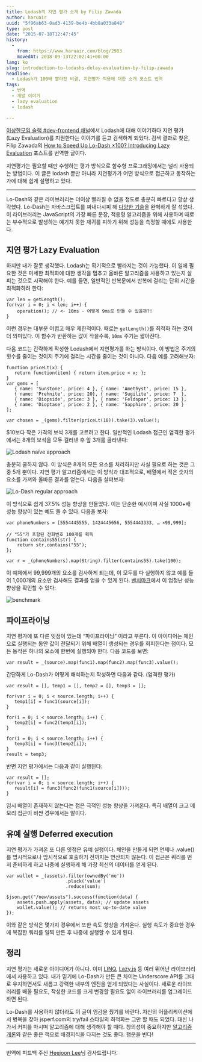 ```yaml
---
title: Lodash의 지연 평가 소개 by Filip Zawada
author: haruair
uuid: "5f96ab63-0ad3-4139-be4b-4bb8a033a848"
type: post
date: "2015-07-18T12:47:45"
history:
  - 
    from: https://www.haruair.com/blog/2983
    movedAt: 2018-09-13T22:02:41+00:00
lang: ko
slug: introduction-to-lodashs-delay-evaluation-by-filip-zawada
headline:
  - Lodash가 100배 빨라진 비결, 지연평가 적용에 대한 소개 포스트 번역
tags:
  - 번역
  - 개발 이야기
  - lazy evaluation
  - lodash

---
```

[이상한모임 슬랙 #dev-frontend 채널][1]에서 Lodash에 대해 이야기하다 지연 평가(Lazy Evaluation)를 지원한다는 이야기를 듣고 검색하게 되었다. 검색 결과로 찾은, Filip Zawada의 [How to Speed Up Lo-Dash ×100? Introducing Lazy Evaluation][2] 포스트를 번역한 글이다.

지연평가는 필요할 때만 수행하는 평가 방식으로 함수형 프로그래밍에서는 널리 사용되는 방법이다. 이 글은 lodash 뿐만 아니라 지연평가가 어떤 방식으로 접근하고 동작하는가에 대해 쉽게 설명하고 있다.

* * *

Lo-Dash와 같은 라이브러리는 더이상 빨라질 수 없을 정도로 충분히 빠르다고 항상 생각했다. Lo-Dash는 자바스크립트를 짜내다시피 해 [다양한 기술][3]을 완벽하게 잘 섞었다. 이 라이브러리는 JavaScript의 가장 빠른 문장, 적응형 알고리즘을 위해 사용하며 때로는 부수적으로 발생하는 예기치 못한 재귀를 피하기 위해 성능을 측정할 때에도 사용한다.

## 지연 평가 Lazy Evaluation

하지만 내가 잘못 생각했다. Lodash는 획기적으로 빨라지는 것이 가능했다. 이 일에 필요한 것은 미세한 최적화에 대한 생각을 멈추고 올바른 알고리즘을 사용하고 있는지 살피는 것으로 시작해야 한다. 예를 들면, 일반적인 반복문에서 반복에 걸리는 단위 시간을 최적화하려 한다:

    var len = getLength();
    for(var i = 0; i < len; i++) {
        operation(); // <- 10ms - 어떻게 9ms로 만들 수 있을까?!
    }
    

이런 경우는 대부분 어렵고 매우 제한적이다. 때로는 `getLength()`를 최적화 하는 것이 더 의미있다. 이 함수가 반환하는 값이 작을수록, `10ms` 주기는 짧아진다.

다음 코드는 간략하게 작성한 Lodash에서 지연평가를 하는 방식이다. 이 방법은 주기의 횟수를 줄이는 것이지 주기에 걸리는 시간을 줄이는 것이 아니다. 다음 예를 고려해보자:

    function priceLt(x) {
       return function(item) { return item.price < x; };
    }
    var gems = [
       { name: 'Sunstone', price: 4 }, { name: 'Amethyst', price: 15 },
       { name: 'Prehnite', price: 20}, { name: 'Sugilite', price: 7  },
       { name: 'Diopside', price: 3 }, { name: 'Feldspar', price: 13 },
       { name: 'Dioptase', price: 2 }, { name: 'Sapphire', price: 20 }
    ];
    
    var chosen = _(gems).filter(priceLt(10)).take(3).value();
    

$10보다 작은 가격의 보석 3개를 고르려고 한다. 일반적인 Lodash 접근인 엄격한 평가에서는 8개의 보석을 모두 걸러낸 후 앞 3개를 골라낸다:

<img src="https://live.staticflickr.com/546/19798213575_6b7b069dff_o.gif?w=660&#038;ssl=1" alt="Lodash naïve approach" data-recalc-dims="1" />

충분히 쿨하지 않다. 이 방식은 8개의 모든 요소를 처리하지만 사실 필요로 하는 것은 그 중 5개 뿐이다. 지연 평가 알고리즘에서는 이 방식과 대조적으로, 배열에서 적은 숫자의 요소를 가져와 올바른 결과를 얻는다. 다음을 살펴보자:

<img src="https://live.staticflickr.com/499/19802991361_f410fb2ae6_o.gif?w=660&#038;ssl=1" alt="Lo-Dash regular approach" data-recalc-dims="1" />

이 방식으로 쉽게 37.5% 성능 향상을 만들었다. 이는 단순한 예시이며 사실 1000+배 성능 향상이 있는 예도 들 수 있다. 다음을 보자:

    var phoneNumbers = [5554445555, 1424445656, 5554443333, … ×99,999];
    
    // "55"가 포함된 전화번호 100개를 획득
    function contains55(str) {
        return str.contains("55");
    };
    
    var r = _(phoneNumbers).map(String).filter(contains55).take(100);
    

이 예제에서 99,999개의 요소를 검사하게 되는데, 이 모두를 다 실행하지 않고 예를 들어 1,000개의 요소만 검사해도 결과를 얻을 수 있게 된다. [벤치마크][4]에서 이 엄청난 성능 향상을 확인할 수 있다:

<img src="https://live.staticflickr.com/364/19175603254_2f9dd00382_o.jpg?w=660&#038;ssl=1" alt="benchmark" data-recalc-dims="1" />

## 파이프라이닝

지연 평가에 또 다른 잇점이 있는데 &#8220;파이프라이닝&#8221; 이라고 부른다. 이 아이디어는 체인으로 실행되는 동안 값이 전달되기 위해 배열이 생성되는 경우를 회피한다는 점이다. 모든 동작은 하나의 요소에 한번에 실행되야 한다. 다음 코드를 보면:

    var result = _(source).map(func1).map(func2).map(func3).value();
    

간단하게 Lo-Dash가 어떻게 해석하는지 작성하면 다음과 같다. (엄격한 평가)

    var result = [], temp1 = [], temp2 = [], temp3 = [];
    
    for(var i = 0; i < source.length; i++) {
       temp1[i] = func1(source[i]);
    }
    
    for(i = 0; i < source.length; i++) {
       temp2[i] = func2(temp1[i]);
    }
    
    for(i = 0; i < source.length; i++) {
       temp3[i] = func3(temp2[i]);
    }
    result = temp3;
    

반면 지연 평가에서는 다음과 같이 실행된다:

    var result = [];
    for(var i = 0; i < source.length; i++) {
       result[i] = func3(func2(func1(source[i])));
    }
    

임시 배열이 존재하지 않는다는 점은 극적인 성능 향상을 가져온다. 특히 배열이 크고 메모리 접근이 비싼 경우에서는 말이다.

## 유예 실행 Deferred execution

지연 평가가 가져온 또 다른 잇점은 유예 실행이다. 체인을 만들게 되면 언제나 .value()를 명시적으로나 암시적으로 호출하기 전까지는 연산되지 않는다. 이 접근은 쿼리를 먼저 준비하게 하고 나중에 실행하게 해 가장 최신의 데이터를 얻게 된다.

    var wallet = _(assets).filter(ownedBy('me'))
                          .pluck('value')
                          .reduce(sum);
    
    $json.get("/new/assets").success(function(data) {
        assets.push.apply(assets, data); // update assets
        wallet.value(); // returns most up-to-date value
    });
    

이와 같은 방식은 몇가지 경우에서 또한 속도 향상을 가져온다. 실행 속도가 중요한 경우에 복잡한 쿼리를 일찍 만든 후 나중에 실행할 수 있게 된다.

## 정리

지연 평가는 새로운 아이디어가 아니다. 이미 [LINQ][5], [Lazy.js][6] 등 여러 뛰어난 라이브러리에서 사용하고 있다. 내가 믿기에 Lo-Dash가 만든 큰 차이는 Underscore API를 그대로 유지하면서도 새롭고 강력한 내부의 엔진을 얻게 되었다는 사실이다. 새로운 라이브러리를 배울 필요도, 작성한 코드를 크게 변경할 필요도 없이 라이브러리를 업그레이드하면 된다.

Lo-Dash를 사용하지 않더라도 이 글이 영감을 줬기를 바란다. 자신의 어플리케이션에서 병목을 찾아 jsperf.com의 try/fail 스타일의 최적화는 그만 할 때도 되었다. 대신 나가서 커피를 마시며 알고리즘에 대해 생각해야 할 때다. 창의성이 중요하지만 [알고리즘 개론][7]와 같은 좋은 책으로 배경지식을 다지는 것도 좋다. 행운을 빈다!

* * *

번역에 피드백 주신 [Heejoon Lee][8]님 감사드립니다.

 [1]: http://blog.weirdx.io/about/
 [2]: http://filimanjaro.com/blog/2014/introducing-lazy-evaluation/
 [3]: https://www.youtube.com/watch?v=NthmeLEhDDM
 [4]: http://jsperf.com/lazy-demo
 [5]: https://en.wikipedia.org/wiki/Language_Integrated_Query
 [6]: http://danieltao.com/lazy.js/
 [7]: http://mitpress.mit.edu/books/introduction-algorithms
 [8]: https://twitter.com/galadbran